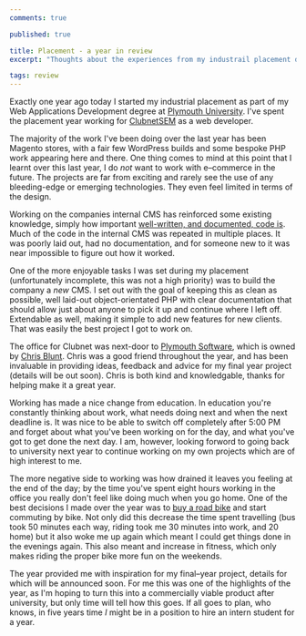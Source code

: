 ```yaml
---
comments: true

published: true

title: Placement - a year in review
excerpt: "Thoughts about the experiences from my industrail placement during my degree at Plymouth University"

tags: review
---
```


Exactly one year ago today I started my industrial placement as part of my Web Applications Development degree at [Plymouth University][plym]. I've spent the placement year working for [ClubnetSEM][csm] as a web developer. 

The majority of the work I've been doing over the last year has been Magento stores, with a fair few WordPress builds and some bespoke PHP work appearing here and there. One thing comes to mind at this point that I learnt over this last year, I do *not* want to work with e–commerce in the future. The projects are far from exciting and rarely see the use of any bleeding-edge or emerging technologies. They even feel limited in terms of the design. 

Working on the companies internal CMS has reinforced some existing knowledge, simply how important [well-written, and documented, code is][code].  Much of the code in the internal CMS was repeated in multiple places. It was poorly laid out, had no documentation, and for someone new to it was near impossible to figure out how it worked. 

One of the more enjoyable tasks I was set during my placement (unfortunately incomplete, this was not a high priority) was to build the company a *new* CMS. I set out with the goal of keeping this as clean as possible, well laid-out object-orientated PHP with clear documentation that should allow just about anyone to pick it up and continue where I left off. Extendable as well, making it simple to add new features for new clients. That was easily the best project I got to work on. 

The office for Clubnet was next-door to [Plymouth Software][plysoft], which is owned by [Chris Blunt][cb]. Chris was a good friend throughout the year, and has been invaluable in providing ideas, feedback and advice for my final year project (details will be out soon). Chris is both kind and knowledgable, thanks for helping make it a great year. 

Working has made a nice change from education. In education you're constantly thinking about work, what needs doing next and when the next deadline is. It was nice to be able to switch off completely after 5:00 PM and forget about what you've been working on for the day, and what you've got to get done the next day. I am, however, looking forword to going back to university next year to continue working on my own projects which are of high interest to me. 

The more negative side to working was how drained it leaves you feeling at the end of the day; by the time you've spent eight hours working in the office you really don't feel like doing much when you go home. One of the best decisions I made over the year was to [buy a road bike][bike] and start commuting by bike. Not only did this decrease the time spent travelling (bus took 50 minutes each way, riding took me 30 minutes into work, and 20 home) but it also woke me up again which meant I could get things done in the evenings again. This also meant and increase in fitness, which only makes riding the proper bike more fun on the weekends. 

The year provided me with inspiration for my final–year project, details for which will be announced soon. For me this was one of the highlights of the year, as I'm hoping to turn this into a commercially viable product after university, but only time will tell how this goes. If all goes to plan, who knows, in five years time *I* might be in a position to hire an intern student for a year. 


[plym]: http://www.plymouth.ac.uk "Plymouth University"
[csm]: http://clubnetsem.com "Clubnet Search and Marketing home"
[code]: http://danielgroves.net/notebook/2012/07/the-importance-of-well-written-code/ "The importance of well-written code"
[plysoft]: http://plymouthsoftware.com "Plymouth Software - Consultancy and mobile applications development"
[cb]: http://blog.chrisblunt.com "Chris Blunt - Mobile applications and web developer"
[bike]: http://danielgroves.net/notebook/2013/06/first-road-ride/ "The first real road ride"